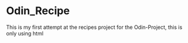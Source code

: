# Odin_Recipe
This is my first attempt at the recipes project for the Odin-Project, this is only using html